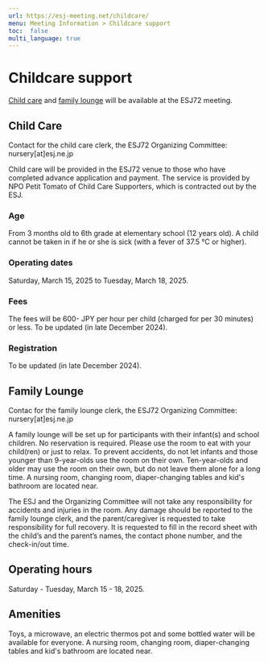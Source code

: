 ```yaml
---
url: https://esj-meeting.net/childcare/
menu: Meeting Information > Childcare support
toc:  false
multi_language: true
---
```

<!--英語版です_-->

# Childcare support
[Child care](#child-care) and [family lounge](#family-lounge) will be available at the ESJ72 meeting. 

## Child Care 
Contact for the child care clerk, the ESJ72 Organizing Committee: nursery[at]esj.ne.jp

Child care will be provided in the ESJ72 venue to those who have completed advance application and payment. The service is provided by NPO Petit Tomato of Child Care Supporters, which is contracted out by the ESJ. 

### Age
From 3 months old to 6th grade at elementary school (12 years old).
A child cannot be taken in if he or she is sick (with a fever of 37.5 ℃ or higher).

### Operating dates
Saturday, March 15, 2025 to Tuesday, March 18, 2025. 

### Fees
The fees will be 600- JPY per hour per child (charged for per 30 minutes) or less. 
To be updated (in late December 2024).

### Registration
To be updated (in late December 2024).

## Family Lounge
Contac for the family lounge clerk, the ESJ72 Organizing Committee: nursery[at]esj.ne.jp

A family lounge will be set up for participants with their infant(s) and school children. No reservation is required. Please use the room to eat with your child(ren) or just to relax.
To prevent accidents, do not let infants and those younger than 9-year-olds use the room on their own. Ten-year-olds and older may use the room on their own, but do not leave them alone for a long time. A nursing room, changing room, diaper-changing tables and kid's bathroom are located near.

The ESJ and the Organizing Committee will not take any responsibility for accidents and injuries in the room. Any damage should be reported to the family lounge clerk, and the parent/caregiver is requested to take responsibility for full recovery.
It is requested to fill in the record sheet with the child’s and the parent’s names, the contact phone number, and the check-in/out time.

## Operating hours
Saturday - Tuesday, March 15 - 18, 2025. 

## Amenities
Toys, a microwave, an electric thermos pot and some bottled water will be available for everyone.
A nursing room, changing room, diaper-changing tables and kid's bathroom are located near.

